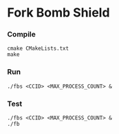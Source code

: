 # Fork Bomb Shield

### Compile 
    cmake CMakeLists.txt
    make
    
### Run
    ./fbs <CCID> <MAX_PROCESS_COUNT> &

### Test
	./fbs <CCID> <MAX_PROCESS_COUNT> &
	./fb
